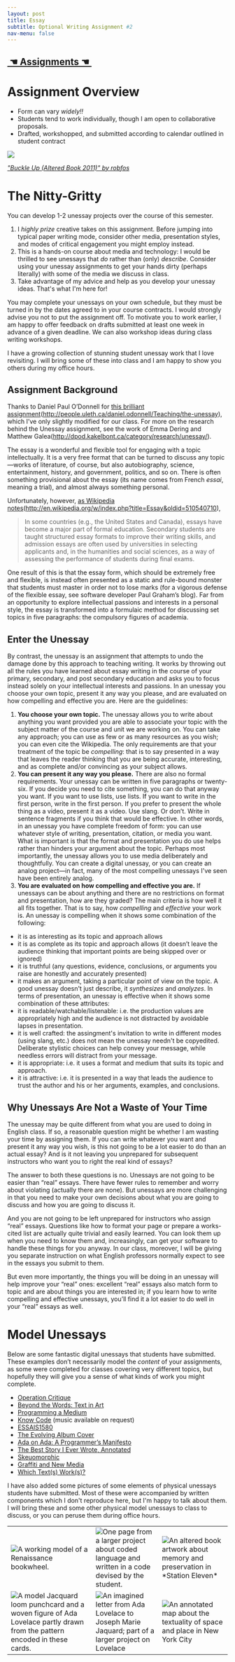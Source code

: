 ```yaml
---
layout: post
title: Essay
subtitle: Optional Writing Assignment #2
nav-menu: false
---
```


## [ ☚ Assignments ☚ ][1]


# Assignment Overview

+ Form can vary *widely!!*
+ Students tend to work individually, though I am open to collaborative proposals. 
+ Drafted, workshopped, and submitted according to calendar outlined in student contract

![][image-1]

*["Buckle Up (Altered Book 2011)" by robfos][2]*

# The Nitty-Gritty

You can develop 1-2 unessay projects over the course of this semester. 

1. I *highly prize* creative takes on this assignment. Before jumping into typical paper writing mode, consider other media, presentation styles, and modes of critical engagement you might employ instead.
2. This is a hands-on course about media and technology: I would be thrilled to see unessays that *do* rather than (only) *describe*. Consider using your unessay assignments to get your hands dirty (perhaps literally) with some of the media we discuss in class.
3. Take advantage of my advice and help as you develop your unessay ideas. That's what I'm here for!

You may complete your unessays on your own schedule, but they must be turned in by the dates agreed to in your course contracts. I would strongly advise you not to put the assignment off. To motivate you to work earlier, I am happy to offer feedback on drafts submitted at least one week in advance of a given deadline. We can also workshop ideas during class writing workshops.

I have a growing collection of stunning student unessay work that I love revisiting. I will bring some of these into class and I am happy to show you others during my office hours. 

## Assignment Background

Thanks to Daniel Paul O’Donnell for [this brilliant assignment]()(http://people.uleth.ca/daniel.odonnell/Teaching/the-unessay), which I’ve only slightly modified for our class. For more on the research behind the Unessay assignment, see the work of Emma Dering and Matthew Galea(http://dpod.kakelbont.ca/category/research/unessay/).

The essay is a wonderful and flexible tool for engaging with a topic intellectually. It is a very free format that can be turned to discuss any topic—works of literature, of course, but also autobiography, science, entertainment, history, and government, politics, and so on. There is often something provisional about the essay (its name comes from French *essai*, meaning a trial), and almost always something personal.

Unfortunately, however, [as Wikipedia notes]()(http://en.wikipedia.org/w/index.php?title=Essay&oldid=510540710),

> In some countries (e.g., the United States and Canada), essays have become a major part of formal education. Secondary students are taught structured essay formats to improve their writing skills, and admission essays are often used by universities in selecting applicants and, in the humanities and social sciences, as a way of assessing the performance of students during final exams.

One result of this is that the essay form, which should be extremely free and flexible, is instead often presented as a static and rule-bound monster that students must master in order not to lose marks (for a vigorous defense of the flexible essay, see software developer Paul Graham’s blog). Far from an opportunity to explore intellectual passions and interests in a personal style, the essay is transformed into a formulaic method for discussing set topics in five paragraphs: the compulsory figures of academia.

## Enter the Unessay

By contrast, the unessay is an assignment that attempts to undo the damage done by this approach to teaching writing. It works by throwing out all the rules you have learned about essay writing in the course of your primary, secondary, and post secondary education and asks you to focus instead solely on your intellectual interests and passions. In an unessay you choose your own topic, present it any way you please, and are evaluated on how compelling and effective you are. Here are the guidelines:

1. **You choose your own topic.** The unessay allows you to write about anything you want provided you are able to associate your topic with the subject matter of the course and unit we are working on. You can take any approach; you can use as few or as many resources as you wish; you can even cite the Wikipedia. The only requirements are that your treatment of the topic be *compelling*: that is to say presented in a way that leaves the reader thinking that you are being accurate, interesting, and as complete and/or convincing as your subject allows.
2. **You can present it any way you please.** There are also no formal requirements. Your unessay can be written in five paragraphs or twenty-six. If you decide you need to cite something, you can do that anyway you want. If you want to use lists, use lists. If you want to write in the first person, write in the first person. If you prefer to present the whole thing as a video, present it as a video. Use slang. Or don’t. Write in sentence fragments if you think that would be effective. In other words, in an unessay you have complete freedom of form: you can use whatever style of writing, presentation, citation, or media you want. What is important is that the format and presentation you do use helps rather than hinders your argument about the topic. Perhaps most importantly, the unessay allows you to use media deliberately and thoughtfully. You can create a digital unessay, or you can create an analog project—in fact, many of the most compelling unessays I've seen have been entirely analog.
3. **You are evaluated on how compelling and effective you are.** If unessays can be about anything and there are no restrictions on format and presentation, how are they graded? The main criteria is how well it all fits together. That is to say, how *compelling* and *effective* your work is.
An unessay is compelling when it shows some combination of the following:  

+ it is as interesting as its topic and approach allows
+ it is as complete as its topic and approach allows (it doesn’t leave the audience thinking that important points are being skipped over or ignored)
+ it is truthful (any questions, evidence, conclusions, or arguments you raise are honestly and accurately presented)  
+ it makes an argument, taking a particular point of view on the topic. A good unessay doesn't just describe, it *synthesizes* and *analyzes*.
In terms of presentation, an unessay is effective when it shows some combination of these attributes:
+ it is readable/watchable/listenable: i.e. the production values are appropriately high and the audience is not distracted by avoidable lapses in presentation. 
+ it is well crafted: the assingment's invitation to write in different modes (using slang, etc.) does not mean the unessay needn't be copyedited. Deliberate stylistic choices can help convey your message, while needless errors will distract from your message.
+ it is appropriate: i.e. it uses a format and medium that suits its topic and approach.
+ it is attractive: i.e. it is presented in a way that leads the audience to trust the author and his or her arguments, examples, and conclusions.

## Why Unessays Are Not a Waste of Your Time

The unessay may be quite different from what you are used to doing in English class. If so, a reasonable question might be whether I am wasting your time by assigning them. If you can write whatever you want and present it any way you wish, is this not going to be a lot easier to do than an actual essay? And is it not leaving you unprepared for subsequent instructors who want you to right the real kind of essays?

The answer to both these questions is no. Unessays are not going to be easier than “real” essays. There have fewer rules to remember and worry about violating (actually there are none). But unessays are more challenging in that you need to make your own decisions about what you are going to discuss and how you are going to discuss it.

And you are not going to be left unprepared for instructors who assign “real” essays. Questions like how to format your page or prepare a works-cited list are actually quite trivial and easily learned. You can look them up when you need to know them and, increasingly, can get your software to handle these things for you anyway. In our class, moreover, I will be giving you separate instruction on what English professors normally expect to see in the essays you submit to them.

But even more importantly, the things you will be doing in an unessay will help improve your “real” ones: excellent “real” essays also match form to topic and are about things you are interested in; if you learn how to write compelling and effective unessays, you’ll find it a lot easier to do well in your “real” essays as well.

# Model Unessays

Below are some fantastic digital unessays that students have submitted. These examples don’t necessarily model the *content* of your assignments, as some were completed for classes covering very different topics, but hopefully they will give you a sense of what kinds of work you might complete.

+ [Operation Critique][5]
+ [Beyond the Words: Text in Art][6]
+ [Programming a Medium][7]
+ [Know Code][8] (music available on request)
+ [ESSAIS1580][9]
+ [The Evolving Album Cover][10]
+ [Ada on Ada: A Programmer’s Manifesto][11]
+ [The Best Story I Ever Wrote, Annotated][12]
+ [Skeuomorphic][13]
+ [Graffiti and New Media][14]
+ [Which Text(s) Work(s)?][15]

I have also added some pictures of some elements of physical unessays students have submitted. Most of these were accompanied by written components which I don't reproduce here, but I'm happy to talk about them. I will bring these and some other physical model unessays to class to discuss, or you can peruse them during office hours.

| | | |
| --- | --- | ---- |
| ![A working model of a Renaissance bookwheel.][image-2] | ![One page from a larger project about coded language and written in a code devised by the student.][image-3] | ![An altered book artwork about memory and preservation in \*Station Eleven\*][image-4] |  
| ![A model Jacquard loom punchcard and a woven figure of Ada Lovelace partly drawn from the pattern encoded in these cards.][image-5] | ![An imagined letter from Ada Lovelace to Joseph Marie Jaquard; part of a larger project on Lovelace][image-6] | ![An annotated map about the textuality of space and place in New York City][image-7] |

[1]:	/assignments.html
[2]:	https://flic.kr/p/dfmnVP
[5]:	http://operation-critique.tumblr.com/
[6]:	https://textart.blog
[7]:	https://www.dropbox.com/s/qqz0pi7ix7rphz2/mhartyUnessay1Body.java?dl=0
[8]:	https://genius.com/11691335
[9]:	https://essais1580.wordpress.com/
[10]:	http://totalbumsunessay.tumblr.com/
[11]:	http://adaonada.tumblr.com/
[12]:	https://www.dropbox.com/s/gqh7u24tt9a0nnu/Tiarks%20Unessay%20Project.pdf?dl=0
[13]:	http://skeuomorphs-f14tot.tumblr.com/
[14]:	http://graffitiandnewmedia.tumblr.com/
[15]:	https://damoren.wordpress.com/

[image-1]:	https://c1.staticflickr.com/9/8036/8038688165_6b49967e21_c.jpg
[image-2]:	/assets/images/unessays/IMG_4445.jpg "Bookwheel"
[image-3]:	/assets/images/unessays/IMG_4504.jpg "Code page"
[image-4]:	/assets/images/unessays/IMG_4638.jpg "Altered Book"
[image-5]:	/assets/images/unessays/IMG_4543.jpg "Punchard and Weaving"
[image-6]:	/assets/images/unessays/IMG_4541.jpg "Lovelace Letter"
[image-7]:	/assets/images/unessays/IMG_4642.jpg "NYC Map"
